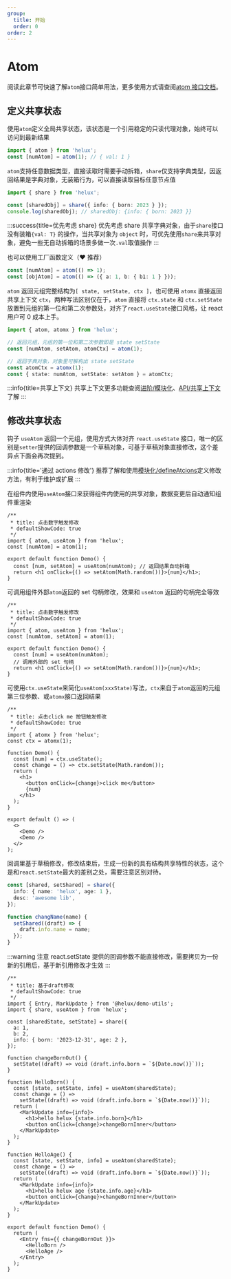 ```yaml
---
group:
  title: 开始
  order: 0
order: 2
---
```


# Atom

阅读此章节可快速了解`atom`接口简单用法，更多使用方式请查阅[atom 接口文档](/api/base/atom)。

## 定义共享状态

使用`atom`定义全局共享状态，该状态是一个引用稳定的只读代理对象，始终可以访问到最新结果

```ts
import { atom } from 'helux';
const [numAtom] = atom(1); // { val: 1 }
```

`atom`支持任意数据类型，直接读取时需要手动拆箱，`share`仅支持字典类型，因返回结果是字典对象，无装箱行为，可以直接读取目标任意节点值

```ts
import { share } from 'helux';

const [sharedObj] = share({ info: { born: 2023 } });
console.log(sharedObj); // sharedObj: {info: { born: 2023 }}
```

:::success{title=优先考虑 share}
优先考虑 share 共享字典对象，由于`share`接口没有装箱`{val: T}` 的操作，当共享对象为 `object` 时，可优先使用`share`来共享对象，避免一些无自动拆箱的场景多做一次`.val`取值操作
:::

也可以使用工厂函数定义（❤️ 推荐）

```ts
const [numAtom] = atom(() => 1);
const [objAtom] = atom(() => ({ a: 1, b: { b1: 1 } }));
```

`atom` 返回元组完整结构为`[ state, setState, ctx ]`，也可使用 `atomx` 直接返回共享上下文 `ctx`，两种写法区别仅在于，`atom` 直接将 `ctx.state` 和 `ctx.setState` 放置到元组的第一位和第二次参数处，对齐了`react.useState`接口风格，让 react 用户可 0 成本上手。

```ts
import { atom, atomx } from 'helux';

// 返回元组，元组的第一位和第二次参数即是 state setState
const [numAtom, setAtom, atomCtx] = atom(1);

// 返回字典对象，对象里可解构出 state setState
const atomCtx = atomx(1);
const { state: numAtom, setState: setAtom } = atomCtx;
```

:::info{title=共享上下文}
共享上下文更多功能查阅[进阶/模块化](/guide/modular)、[API/共享上下文](api/atom-ctx)了解
:::

## 修改共享状态

钩子 `useAtom` 返回一个元组，使用方式大体对齐 `react.useState` 接口，唯一的区别是`setter`提供的回调参数是一个草稿对象，可基于草稿对象直接修改，这个差异点下面会再次提到。

:::info{title='通过 actions 修改'}
推荐了解和使用[模块化/defineAtcions](/guide/modular#defineactions)定义修改方法，有利于维护或扩展
:::

在组件内使用`useAtom`接口来获得组件内使用的共享对象，数据变更后自动通知组件重渲染

```tsx
/**
 * title: 点击数字触发修改
 * defaultShowCode: true
 */
import { atom, useAtom } from 'helux';
const [numAtom] = atom(1);

export default function Demo() {
  const [num, setAtom] = useAtom(numAtom); // 返回结果自动拆箱
  return <h1 onClick={() => setAtom(Math.random())}>{num}</h1>;
}
```

可调用组件外部`atom`返回的 set 句柄修改，效果和 `useAtom` 返回的句柄完全等效

```tsx
/**
 * title: 点击数字触发修改
 * defaultShowCode: true
 */
import { atom, useAtom } from 'helux';
const [numAtom, setAtom] = atom(1);

export default function Demo() {
  const [num] = useAtom(numAtom);
  // 调用外部的 set 句柄
  return <h1 onClick={() => setAtom(Math.random())}>{num}</h1>;
}
```

可使用`ctx.useState`来简化`useAtom(xxxState)`写法，`ctx`来自于`atom`返回的元组第三位参数、或`atomx`接口返回结果

```tsx
/**
 * title: 点击click me 按钮触发修改
 * defaultShowCode: true
 */
import { atomx } from 'helux';
const ctx = atomx(1);

function Demo() {
  const [num] = ctx.useState();
  const change = () => ctx.setState(Math.random());
  return (
    <h1>
      <button onClick={change}>click me</button>
      {num}
    </h1>
  );
}

export default () => (
  <>
    <Demo />
    <Demo />
  </>
);
```

回调里基于草稿修改，修改结束后，生成一份新的具有结构共享特性的状态，这个是和`react.setState`最大的差别之处，需要注意区别对待。

```ts | pure
const [shared, setShared] = share({
  info: { name: 'helux', age: 1 },
  desc: 'awesome lib',
});

function changName(name) {
  setShared((draft) => {
    draft.info.name = name;
  });
}
```

:::warning
注意 react.setState 提供的回调参数不能直接修改，需要拷贝为一份新的引用后，基于新引用修改才生效
:::

```tsx
/**
 * title: 基于draft修改
 * defaultShowCode: true
 */
import { Entry, MarkUpdate } from '@helux/demo-utils';
import { share, useAtom } from 'helux';

const [sharedState, setState] = share({
  a: 1,
  b: 2,
  info: { born: '2023-12-31', age: 2 },
});

function changeBornOut() {
  setState((draft) => void (draft.info.born = `${Date.now()}`));
}

function HelloBorn() {
  const [state, setState, info] = useAtom(sharedState);
  const change = () =>
    setState((draft) => void (draft.info.born = `${Date.now()}`));
  return (
    <MarkUpdate info={info}>
      <h1>hello helux {state.info.born}</h1>
      <button onClick={change}>changeBornInner</button>
    </MarkUpdate>
  );
}

function HelloAge() {
  const [state, setState, info] = useAtom(sharedState);
  const change = () =>
    setState((draft) => void (draft.info.born = `${Date.now()}`));
  return (
    <MarkUpdate info={info}>
      <h1>hello helux age {state.info.age}</h1>
      <button onClick={change}>changeBornInner</button>
    </MarkUpdate>
  );
}

export default function Demo() {
  return (
    <Entry fns={{ changeBornOut }}>
      <HelloBorn />
      <HelloAge />
    </Entry>
  );
}
```
